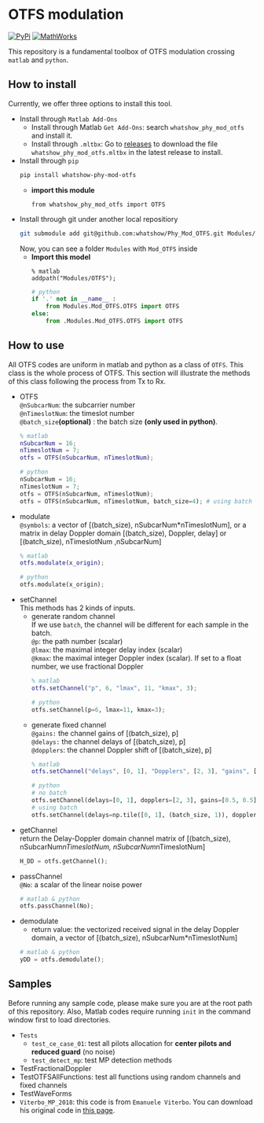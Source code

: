 # OTFS modulation
[![PyPi](https://img.shields.io/badge/PyPi-1.0.1-blue)](https://pypi.org/project/whatshow-phy-mod-otfs/) [![MathWorks](https://img.shields.io/badge/MathWorks-1.0.1-red)](https://mathworks.com/matlabcentral/fileexchange/161136-whatshow_phy_mod_otfs)

This repository is a fundamental toolbox of OTFS modulation crossing `matlab` and `python`.

## How to install
Currently, we offer three options to install this tool.
* Install through `Matlab Add-Ons`
    * Install through Matlab `Get Add-Ons`: search `whatshow_phy_mod_otfs` and install it.
    * Install through `.mltbx`: Go to [releases](https://github.com/whatshow/Phy_Mod_OTFS/releases) to download the file `whatshow_phy_mod_otfs.mltbx` in the latest release to install.
* Install through `pip`
    ```sh
    pip install whatshow-phy-mod-otfs
    ```
    * **import this module**
        ```
        from whatshow_phy_mod_otfs import OTFS
        ```
* Install through git under another local repositiory
    ```sh
    git submodule add git@github.com:whatshow/Phy_Mod_OTFS.git Modules/Mod_OTFS
    ```
    Now, you can see a folder `Modules` with `Mod_OTFS` inside
    * **Import this model**
        ```
        % matlab
        addpath("Modules/OTFS");
        ```
        ```python
        # python
        if '.' not in __name__ :
            from Modules.Mod_OTFS.OTFS import OTFS
        else:
            from .Modules.Mod_OTFS.OTFS import OTFS
        ```

## How to use
All OTFS codes are uniform in matlab and python as a class of `OTFS`. This class is the whole process of OTFS. This section will illustrate the methods of this class following the process from Tx to Rx.
* OTFS<br>
    `@nSubcarNum`: the subcarrier number<br>
    `@nTimeslotNum`: the timeslot number<br>
    `@batch_size`**(optional)** : the batch size **(only used in python)**.<br>
    ```matlab
    % matlab
    nSubcarNum = 16;
    nTimeslotNum = 7;
    otfs = OTFS(nSubcarNum, nTimeslotNum);
    ```
    ```python
    # python
    nSubcarNum = 16;
    nTimeslotNum = 7;
    otfs = OTFS(nSubcarNum, nTimeslotNum);
    otfs = OTFS(nSubcarNum, nTimeslotNum, batch_size=4); # using batch
    ```
* modulate<br>
    `@symbols`: a vector of [(batch_size), nSubcarNum*nTimeslotNum], or a matrix in delay Doppler domain [(batch_size), Doppler, delay] or [(batch_size), nTimeslotNum ,nSubcarNum]<br>
    ```matlab
    % matlab
    otfs.modulate(x_origin);
    ```
    ```python
    # python
    otfs.modulate(x_origin);
    ```
* setChannel<br>
    This methods has 2 kinds of inputs.
    * generate random channel<br>
        If we use `batch`, the channel will be different for each sample in the batch.<br>
        `@p`: the path number (scalar)<br>
        `@lmax`: the maximal integer delay index (scalar)<br>
        `@kmax`: the maximal integer Doppler index (scalar). If set to a float number, we use fractional Doppler<br>
        ```matlab
        % matlab
        otfs.setChannel("p", 6, "lmax", 11, "kmax", 3);
        ```
        ```python
        # python
        otfs.setChannel(p=6, lmax=11, kmax=3);
        ```
    * generate fixed channel<br>
        `@gains:` the channel gains of [(batch_size), p]<br>
        `@delays:` the channel delays of [(batch_size), p]<br>
        `@dopplers`: the channel Doppler shift of [(batch_size), p]<br>
        ```matlab
        % matlab
        otfs.setChannel("delays", [0, 1], "Dopplers", [2, 3], "gains", [0.5, 0.5]);
        ```
        ```python
        # python
        # no batch
        otfs.setChannel(delays=[0, 1], dopplers=[2, 3], gains=[0.5, 0.5]);
        # using batch
        otfs.setChannel(delays=np.tile([0, 1], (batch_size, 1)), dopplers=np.tile([2, 3], (batch_size, 1)), gains=np.tile([0.5, 0.5], (batch_size, 1)));
        ```
* getChannel<br>
    return the Delay-Doppler domain channel matrix of [(batch_size), nSubcarNum*nTimeslotNum, nSubcarNum*nTimeslotNum]
    ```python
    H_DD = otfs.getChannel();
    ```
* passChannel<br>
    `@No`: a scalar of the linear noise power
    ```python
    # matlab & python
    otfs.passChannel(No);
    ```
* demodulate<br>
    * return value: the vectorized received signal in the delay Doppler domain, a vector of [(batch_size), nSubcarNum*nTimeslotNum]
    ```python
    # matlab & python
    yDD = otfs.demodulate();
    ```
## Samples
Before running any sample code, please make sure you are at the root path of this repository. Also, Matlab codes require running `init` in the command window first to load directories.
* `Tests`
    * `test_ce_case_01`: test all pilots allocation for **center pilots and reduced guard** (no noise)
    * `test_detect_mp`: test MP detection methods
* TestFractionalDoppler
* TestOTFSAllFunctions: test all functions using random channels and fixed channels
* TestWaveForms
* `Viterbo_MP_2018`: this code is from `Emanuele Viterbo`. You can download his original code in [this page](https://ecse.monash.edu/staff/eviterbo/OTFS-VTC18/index.html).
